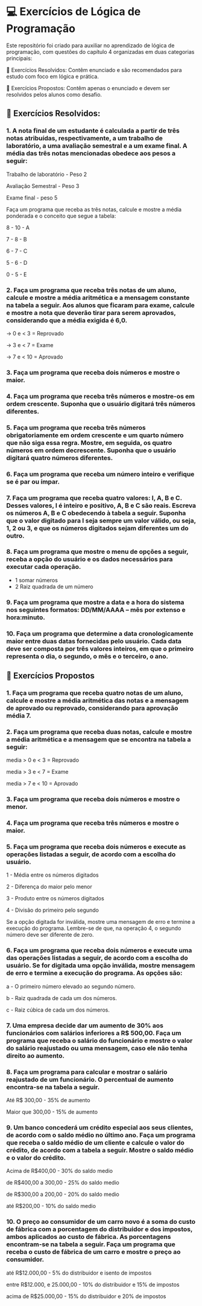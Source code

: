 # 💻 Exercícios de Lógica de Programação
Este repositório foi criado para auxiliar no aprendizado de lógica de programação, com questões do capítulo 4
organizadas em duas categorias principais:

📖 Exercícios Resolvidos: Contêm enunciado e são recomendados para estudo com foco em lógica e prática.

📝 Exercícios Propostos: Contêm apenas o enunciado e devem ser resolvidos pelos alunos como desafio.

## 📖 Exercícios Resolvidos:

### 1. A nota final de um estudante é calculada a partir de três notas atribuídas, respectivamente, a um trabalho de laboratório, a uma avaliação semestral e a um exame final. A média das três notas mencionadas obedece aos pesos a seguir:
   
Trabalho de laboratório - Peso 2

Avaliação Semestral - Peso 3

Exame final - peso 5

Faça um programa que receba as três notas, calcule e mostre a média ponderada e o conceito que segue a tabela:

8 - 10 - A

7 - 8 - B

6 - 7 - C

5 - 6 - D

0 - 5 - E

### 2. Faça um programa que receba três notas de um aluno, calcule e mostre a média aritmética e a mensagem constante na tabela a seguir. Aos alunos que ficaram para exame, calcule e mostre a nota que deverão tirar para serem aprovados, considerando que a média exigida é 6,0.

-> 0 e < 3 = Reprovado

-> 3 e < 7 = Exame

-> 7 e < 10 = Aprovado

### 3. Faça um programa que receba dois números e mostre o maior.

### 4. Faça um programa que receba três números e mostre-os em ordem crescente. Suponha que o usuário digitará três números diferentes.

### 5. Faça um programa que receba três números obrigatoriamente em ordem crescente e um quarto número que não siga essa regra. Mostre, em seguida, os quatro números em ordem decrescente. Suponha que o usuário digitará quatro números diferentes.

### 6. Faça um programa que receba um número inteiro e verifique se é par ou ímpar.

### 7. Faça um programa que receba quatro valores: I, A, B e C. Desses valores, I é inteiro e positivo, A, B e C são reais. Escreva os números A, B e C obedecendo à tabela a seguir. Suponha que o valor digitado para I seja sempre um valor válido, ou seja, 1, 2 ou 3, e que os números digitados sejam diferentes um do outro.

### 8. Faça um programa que mostre o menu de opções a seguir, receba a opção do usuário e os dados necessários para executar cada operação.

- 1 somar números
- 2 Raiz quadrada de um número

### 9. Faça um programa que mostre a data e a hora do sistema nos seguintes formatos: DD/MM/AAAA – mês por extenso e hora:minuto.

### 10. Faça um programa que determine a data cronologicamente maior entre duas datas fornecidas pelo usuário. Cada data deve ser composta por três valores inteiros, em que o primeiro representa o dia, o segundo, o mês e o terceiro, o ano.

## 📝 Exercícios Propostos

### 1. Faça um programa que receba quatro notas de um aluno, calcule e mostre a média aritmética das notas e a mensagem de aprovado ou reprovado, considerando para aprovação média 7.

### 2. Faça um programa que receba duas notas, calcule e mostre a média aritmética e a mensagem que se encontra na tabela a seguir:

media > 0 e < 3 = Reprovado

media > 3 e < 7 = Exame

media > 7 e < 10 = Aprovado

### 3. Faça um programa que receba dois números e mostre o menor.

### 4. Faça um programa que receba três números e mostre o maior.

### 5. Faça um programa que receba dois números e execute as operações listadas a seguir, de acordo com a escolha do usuário.

1 - Média entre os números digitados

2 - Diferença do maior pelo menor

3 - Produto entre os números digitados

4 - Divisão do primeiro pelo segundo

Se a opção digitada for inválida, mostre uma mensagem de erro e termine a execução do programa. Lembre-se de que, na operação 4, o segundo número deve ser diferente de zero.

### 6. Faça um programa que receba dois números e execute uma das operações listadas a seguir, de acordo com a escolha do usuário. Se for digitada uma opção inválida, mostre mensagem de erro e termine a execução do programa. As opções são:

a - O primeiro número elevado ao segundo número.

b - Raiz quadrada de cada um dos números.

c - Raiz cúbica de cada um dos números.

### 7. Uma empresa decide dar um aumento de 30% aos funcionários com salários inferiores a R$ 500,00. Faça um programa que receba o salário do funcionário e mostre o valor do salário reajustado ou uma mensagem, caso ele não tenha direito ao aumento.

### 8. Faça um programa para calcular e mostrar o salário reajustado de um funcionário. O percentual de aumento encontra-se na tabela a seguir.

Até R$ 300,00 - 35% de aumento

Maior que 300,00 - 15% de aumento

### 9. Um banco concederá um crédito especial aos seus clientes, de acordo com o saldo médio no último ano. Faça um programa que receba o saldo médio de um cliente e calcule o valor do crédito, de acordo com a tabela a seguir. Mostre o saldo médio e o valor do crédito.

Acima de R$400,00 - 30% do saldo medio

de R$400,00 a 300,00 - 25% do saldo medio

de R$300,00 a 200,00 - 20% do saldo medio

até R$200,00 - 10% do saldo medio

### 10. O preço ao consumidor de um carro novo é a soma do custo de fábrica com a porcentagem do distribuidor e dos impostos, ambos aplicados ao custo de fábrica. As porcentagens encontram-se na tabela a seguir. Faça um programa que receba o custo de fábrica de um carro e mostre o preço ao consumidor.

até R$12.000,00 - 5% do distribuidor e isento de impostos

entre R$12.000, e 25.000,00 - 10% do distribuidor e 15% de impostos

acima de R$25.000,00 - 15% do distribuidor e 20% de impostos
